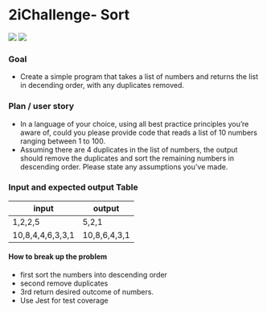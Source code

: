 # 2iChallenge- Sort
<img src="https://img.shields.io/badge/Jest-323330?style=for-the-badge&logo=Jest&logoColor=white"> <img src="https://img.shields.io/badge/JavaScript-F7DF1E?style=for-the-badge&logo=javascript&logoColor=black"> 

### Goal
- Create a simple program that takes a list of numbers and returns the list in decending order, with any duplicates removed. 


### Plan / user story
- In a language of your choice, using all best practice principles you’re aware of, could you please provide code that reads a list of 10 numbers ranging between 1 to 100.
- Assuming there are 4 duplicates in the list of numbers, the output should remove the duplicates and sort the remaining numbers in descending order. Please state any assumptions you’ve made.

### Input and expected output Table
| input| output |
| -----| ------ |
|1,2,2,5|5,2,1|
|10,8,4,4,6,3,3,1|10,8,6,4,3,1|

#### How to break up the problem
- first sort the numbers into descending order
- second remove duplicates
- 3rd return desired outcome of numbers. 
- Use Jest for test coverage


